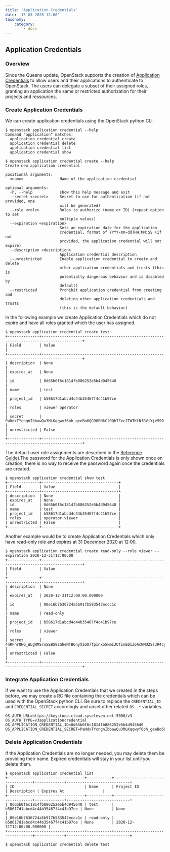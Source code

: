 ```yaml
---
title: 'Application Credentials'
date: '13-03-2020 12:00'
taxonomy:
    category:
        - docs
---
```


## Application Credentials

### Overview

Since the Queens update, OpenStack supports the creation of [Application Credentials](../../04.Reference/01.identity-and-access/docs.en.md) to allow users and their applications to authenticate to OpenStack. The users can delegate a subset of their assigned roles, granting an application the same or restricted authorization for their projects and ressources.  

### Create Application Credentials

We can create application credentials using the OpenStack python CLI.

```shell
$ openstack application credential --help
Command "application" matches:
  application credential create
  application credential delete
  application credential list
  application credential show

$ openstack application credential create --help
Create new application credential

positional arguments:
  <name>                Name of the application credential

optional arguments:
  -h, --help            show this help message and exit
  --secret <secret>     Secret to use for authentication (if not provided, one
                        will be generated)
  --role <role>         Roles to authorize (name or ID) (repeat option to set
                        multiple values)
  --expiration <expiration>
                        Sets an expiration date for the application
                        credential, format of YYYY-mm-ddTHH:MM:SS (if not
                        provided, the application credential will not expire)
  --description <description>
                        Application credential description
  --unrestricted        Enable application credential to create and delete
                        other application credentials and trusts (this is
                        potentially dangerous behavior and is disabled by
                        default)
  --restricted          Prohibit application credential from creating and
                        deleting other application credentials and trusts
                        (this is the default behavior)
```

In the following example we create Application Credentials which do not expire and have all roles granted which the user has assigned.

```shell
$ openstack application credential create test
+--------------+----------------------------------------------------------------------------------------+
| Field        | Value                                                                                  |
+--------------+----------------------------------------------------------------------------------------+
| description  | None                                                                                   |
| expires_at   | None                                                                                   |
| id           | 0d65b0f6c1814fb886252e5b4d945640                                                       |
| name         | test                                                                                   |
| project_id   | b58617d1abcd4c44b35467f4c41b97ce                                                       |
| roles        | viewer operator                                                                        |
| secret       | PaHdxTYcngnIbbawQu3MLKqqwyf6oh_geeBo6QG9UPNkCl0Qh7FxcJTWTKtNfRViYje590_kBW8QL7Qi9gtxeg |
| unrestricted | False                                                                                  |
+--------------+----------------------------------------------------------------------------------------+
```

The default user role assignments are described in the [Reference Guide](../../04.Reference/01.identity-and-access/docs.en.md)).The password for the Application Credentials is only shown once on creation, there is no way to receive the password again once the credentials are created.


```shell
$ openstack application credential show test
+--------------+----------------------------------+
| Field        | Value                            |
+--------------+----------------------------------+
| description  | None                             |
| expires_at   | None                             |
| id           | 0d65b0f6c1814fb886252e5b4d945640 |
| name         | test                             |
| project_id   | b58617d1abcd4c44b35467f4c41b97ce |
| roles        | operator viewer                  |
| unrestricted | False                            |
+--------------+----------------------------------+
```

Another example would be to create Application Credentials which only have read-only role and expires at 31 December 2020 at 12:00.

```shell
$ openstack application credential create read-only --role viewer --expiration 2020-12-31T12:00:00
+--------------+----------------------------------------------------------------------------------------+
| Field        | Value                                                                                  |
+--------------+----------------------------------------------------------------------------------------+
| description  | None                                                                                   |
| expires_at   | 2020-12-31T12:00:00.000000                                                             |
| id           | 00e16b7636724a5b917b583542eccc1c                                                       |
| name         | read-only                                                                              |
| project_id   | b58617d1abcd4c44b35467f4c41b97ce                                                       |
| roles        | viewer                                                                                 |
| secret       | 4nRFnrQHG_WLgWMS7uSEBS9zGheNTB6nyXiGO7fpinxo5kmIJUtinE0iZoAcNMU2Ss3R4cys3DRVH5f_T_DUBQ |
| unrestricted | False                                                                                  |
+--------------+----------------------------------------------------------------------------------------+
```

### Integrate Application Credentials

If we want to use the Application Credentials that we created in the steps before, we may create a RC file containing the credentials which can be used with the OpenStack python CLI. Be sure to replace the `CREDENTIAL_ID` and `CREDENTIAL_SECRET` accordingly and unset other related `OS_.*` variables.

```shell
OS_AUTH_URL=https://keystone.cloud.syseleven.net:5000/v3
OS_AUTH_TYPE=v3applicationcredential
OS_APPLICATION_CREDENTIAL_ID=0d65b0f6c1814fb886252e5b4d945640
OS_APPLICATION_CREDENTIAL_SECRET=PaHdxTYcngnIbbawQu3MLKqqwyf6oh_geeBo6QG9UPNkCl0Qh7FxcJTWTKtNfRViYje590_kBW8QL7Qi9gtxeg
```

### Delete Application Credentials

If the Application Credentials are no longer needed, you may delete them be providing their name. Expired credentials will stay in your list until you delete them.

```shell
$ openstack application credential list
+----------------------------------+-----------+----------------------------------+-------------+----------------------------+
| ID                               | Name      | Project ID                       | Description | Expires At                 |
+----------------------------------+-----------+----------------------------------+-------------+----------------------------+
| 0d65b0f6c1814fb886252e5b4d945640 | test      | b58617d1abcd4c44b35467f4c41b97ce | None        | None                       |
| 00e16b7636724a5b917b583542eccc1c | read-only | b58617d1abcd4c44b35467f4c41b97ce | None        | 2020-12-31T12:00:00.000000 |
+----------------------------------+-----------+----------------------------------+-------------+----------------------------+

$ openstack application credential delete test
```
